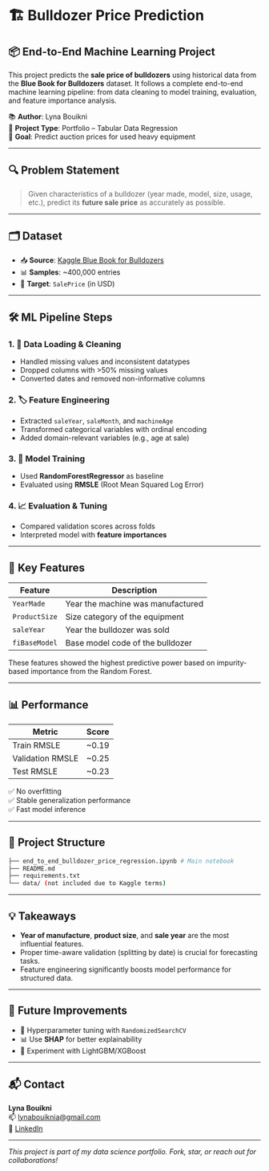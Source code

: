 # 🏗️ Bulldozer Price Prediction

## 📦 End-to-End Machine Learning Project

This project predicts the **sale price of bulldozers** using historical data from the **Blue Book for Bulldozers** dataset. It follows a complete end-to-end machine learning pipeline: from data cleaning to model training, evaluation, and feature importance analysis.

📚 **Author**: Lyna Bouikni  
📅 **Project Type**: Portfolio – Tabular Data Regression  
🎯 **Goal**: Predict auction prices for used heavy equipment

---

## 🔍 Problem Statement

> Given characteristics of a bulldozer (year made, model, size, usage, etc.), predict its **future sale price** as accurately as possible.

---

## 🗂️ Dataset

- 📥 **Source**: [Kaggle Blue Book for Bulldozers](https://www.kaggle.com/competitions/bluebook-for-bulldozers)
- 📊 **Samples**: ~400,000 entries
- 📌 **Target**: `SalePrice` (in USD)

---

## 🛠️ ML Pipeline Steps

### 1. 📁 Data Loading & Cleaning
- Handled missing values and inconsistent datatypes
- Dropped columns with >50% missing values
- Converted dates and removed non-informative columns

### 2. 🏷️ Feature Engineering
- Extracted `saleYear`, `saleMonth`, and `machineAge`
- Transformed categorical variables with ordinal encoding
- Added domain-relevant variables (e.g., age at sale)

### 3. 🤖 Model Training
- Used **RandomForestRegressor** as baseline
- Evaluated using **RMSLE** (Root Mean Squared Log Error)

### 4. 📈 Evaluation & Tuning
- Compared validation scores across folds
- Interpreted model with **feature importances**

---

## 🧠 Key Features

| Feature | Description |
|---------|-------------|
| `YearMade` | Year the machine was manufactured |
| `ProductSize` | Size category of the equipment |
| `saleYear` | Year the bulldozer was sold |
| `fiBaseModel` | Base model code of the bulldozer |

These features showed the highest predictive power based on impurity-based importance from the Random Forest.

---

## 📊 Performance

| Metric | Score |
|--------|-------|
| Train RMSLE | ~0.19 |
| Validation RMSLE | ~0.25 |
| Test RMSLE | ~0.23 |

✅ No overfitting  
✅ Stable generalization performance  
✅ Fast model inference

---

## 📁 Project Structure
```bash
├── end_to_end_bulldozer_price_regression.ipynb # Main notebook
├── README.md
├── requirements.txt
└── data/ (not included due to Kaggle terms)
```

---

## 💡 Takeaways

- **Year of manufacture**, **product size**, and **sale year** are the most influential features.
- Proper time-aware validation (splitting by date) is crucial for forecasting tasks.
- Feature engineering significantly boosts model performance for structured data.

---

## 🚀 Future Improvements

- 📌 Hyperparameter tuning with `RandomizedSearchCV`
- 📊 Use **SHAP** for better explainability
- 🧪 Experiment with LightGBM/XGBoost

---

## 📬 Contact

**Lyna Bouikni**  
📫 [lynabouiknia@gmail.com](mailto:lynabouiknia@gmail.com)  
🔗 [LinkedIn](https://linkedin.com/in/lyna-b-231a41126)

---

_This project is part of my data science portfolio. Fork, star, or reach out for collaborations!_
